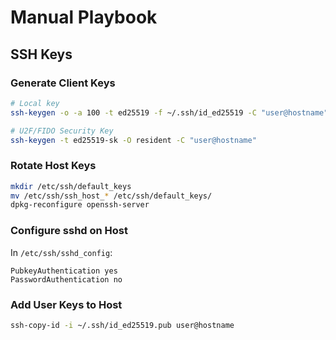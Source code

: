# Manual Playbook

## SSH Keys

### Generate Client Keys
```bash
# Local key
ssh-keygen -o -a 100 -t ed25519 -f ~/.ssh/id_ed25519 -C "user@hostname"

# U2F/FIDO Security Key
ssh-keygen -t ed25519-sk -O resident -C "user@hostname"
```

### Rotate Host Keys
```bash
mkdir /etc/ssh/default_keys
mv /etc/ssh/ssh_host_* /etc/ssh/default_keys/
dpkg-reconfigure openssh-server
```

### Configure sshd on Host
In `/etc/ssh/sshd_config`:

```
PubkeyAuthentication yes
PasswordAuthentication no
```

### Add User Keys to Host
```bash
ssh-copy-id -i ~/.ssh/id_ed25519.pub user@hostname
```

